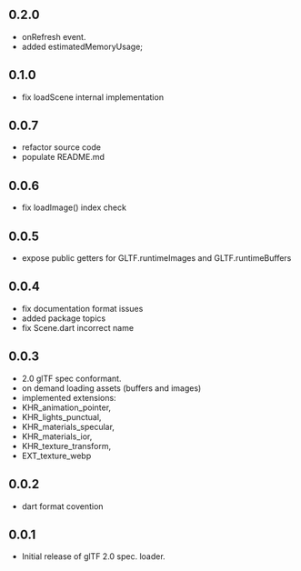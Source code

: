 ## 0.2.0

* onRefresh event.
* added estimatedMemoryUsage;

## 0.1.0

* fix loadScene internal implementation

## 0.0.7

* refactor source code
* populate README.md

## 0.0.6

* fix loadImage() index check

## 0.0.5

* expose public getters for GLTF.runtimeImages and GLTF.runtimeBuffers

## 0.0.4

* fix documentation format issues
* added package topics
* fix Scene.dart incorrect name

## 0.0.3

* 2.0 glTF spec conformant.
* on demand loading assets (buffers and images)
* implemented extensions:
*   KHR_animation_pointer, 
*   KHR_lights_punctual, 
*   KHR_materials_specular, 
*   KHR_materials_ior, 
*   KHR_texture_transform, 
*   EXT_texture_webp

## 0.0.2

* dart format covention

## 0.0.1

* Initial release of glTF 2.0 spec. loader.
